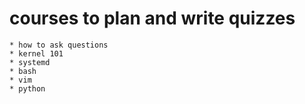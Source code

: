 # courses to plan and write quizzes

    * how to ask questions
    * kernel 101
    * systemd
    * bash
    * vim
    * python

